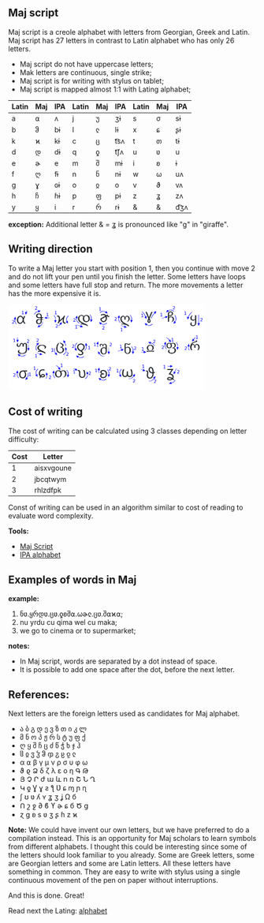 ## Maj script

Maj script is a creole alphabet with letters from Georgian, Greek and Latin. Maj script has 27 letters in contrast to Latin alphabet who has only 26 letters. 

* Maj script do not have uppercase letters;  
* Mak letters are continuous, single strike;
* Maj script is for writing with stylus on tablet;
* Maj script is mapped almost 1:1 with Lating alphabet;

Latin | Maj| IPA  | Latin | Maj | IPA   | Latin | Maj | IPA 
------|----|------|-------|-----|-------|-------|-----|--------
  a   | ⍺  | ʌ    | j     | უ   | ʒɨ    | s     | σ   | sɨ      
  b   | ჵ  | bɨ   | l     | ჺ   | lɨ    | x     | ɕ   | ʂɨ      
  k   | ϰ  | kɨ   | c     | ც   | t͡sʌ   | t     | თ   | tɨ      
  d   | დ  | dɨ   | q     | ƍ   | t͡ʃʌ   | u     | ʋ   | u       
  e   | ɚ  | e    | m     | შ   | mɨ    | i     | ʚ   | ɨ      
  f   | ღ  | fɨ   | n     | ნ   | nɨ    | w     | ω   | uʌ     
  g   | ɣ  | ɢɨ   | o     | ჲ   | o     | v     | ϑ   | vʌ     
  h   | ჩ  | ɦɨ   | p     | ფ   | pɨ    | z     | ʓ   | zʌ     
  y   | ყ  | i    | r     | რ   | rɨ    | &     | &   | d͡ʒʌ

**exception:**
Additional letter  & = ʓ is pronounced like "g" in "giraffe".

## Writing direction

To write a Maj letter you start with position 1, then you continue with move 2 and do not lift your pen until you finish the letter. Some letters have loops and some letters have full stop and return. The more movements a letter has the more expensive it is. 

<img src="maj-script.png" alt="Maj Script" width="400"></img>

## Cost of writing

The cost of writing can be calculated using 3 classes depending on letter difficulty:

Cost |  Letter
-----|----------------------------
  1  |aisxvgoune
  2  |jbcqtwym
  3  |rhlzdfpk

Const of writing can be used in an algorithm similar to cost of reading to evaluate word complexity.


**Tools:**  
  
* [Maj Script](https://lingojam.com/MajScript)
* [IPA alphabet](http://www.internationalphoneticalphabet.org/ipa-sounds/ipa-chart-with-sounds/)
  

## Examples of words in Maj

**example:**

1. ნʋ.ყრდʋ.ცʋ.ƍʚშ⍺.ωɚჺ.ცʋ.შ⍺ϰ⍺;
1. nu yrdu cu qima wel cu maka;
1. we go to cinema or to supermarket;

**notes:**

* In Maj script, words are separated by a dot instead of space. 
* It is possible to add one space after the dot, before the next letter. 

## References:

Next letters are the foreign letters used as candidates for Maj alphabet.

* ა ბ გ დ ე ვ ზ თ ი კ ლ 
* მ ნ ო პ ჟ რ ს ტ უ ფ ქ 
* ღ ყ შ ჩ ც ძ წ ჭ ხ ჯ ჰ 
* ჱ ჲ ჳ ჴ ჵ ჶ ჷ ჸ ჹ ჺ
* α ⍺ β γ μ ν ρ σ υ φ ω 
* ϑ ϱ Ձ δ ζ λ ε ο η Գ Թ 
* Յ Չ Ր ժ ա և ո ռ Շ Ն Ղ 
* Կ ƍ Ɣ ɣ ƨ ƪ Ʋ ɕ ɱ ɲ ɳ 
* ʃ ʊ ʋ ʎ ʏ ʓ ʒ ʝ Ω б  
* Ո շ ջ ∂ ϐ ϒ ɚ ɕ б Ծ ց 
* ɀ ɡ ʚ s ʋ ʒ ʂ ɦ z ϰ

**Note:** We could have invent our own letters, but we have preferred to do a compilation instead. This is an opportunity for Maj scholars to learn symbols from different alphabets. I thought this could be interesting since some of the letters should look familiar to you already. Some are Greek letters, some are Georgian letters and some are Latin letters. All these letters have something in common. They are easy to write with stylus using a single continuous movement of the pen on paper without interruptions.


And this is done. Great!

Read next the Lating: [alphabet](alphabet.md)
